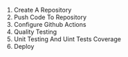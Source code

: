 1. Create A Repository
2. Push Code To Repository
3. Configure Github Actions
4. Quality Testing 
5. Unit Testing And Uint Tests Coverage
6. Deploy